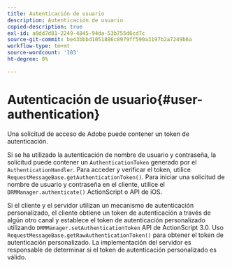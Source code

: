 ```yaml
---
title: Autenticación de usuario
description: Autenticación de usuario
copied-description: true
exl-id: a0dd7d81-2249-4845-94da-53b755d6cd7c
source-git-commit: be43bbbd1051886c8979ff590a3197b2a7249b6a
workflow-type: tm+mt
source-wordcount: '103'
ht-degree: 0%

---
```


# Autenticación de usuario{#user-authentication}

Una solicitud de acceso de Adobe puede contener un token de autenticación.

Si se ha utilizado la autenticación de nombre de usuario y contraseña, la solicitud puede contener un `AuthenticationToken` generado por el `AuthenticationHandler`. Para acceder y verificar el token, utilice `RequestMessageBase.getAuthenticationToken()`. Para iniciar una solicitud de nombre de usuario y contraseña en el cliente, utilice el `DRMManager.authenticate()` ActionScript o API de iOS.

Si el cliente y el servidor utilizan un mecanismo de autenticación personalizado, el cliente obtiene un token de autenticación a través de algún otro canal y establece el token de autenticación personalizado utilizando `DRMManager.setAuthenticationToken` API de ActionScript 3.0. Uso `RequestMessageBase.getRawAuthenticationToken()` para obtener el token de autenticación personalizado. La implementación del servidor es responsable de determinar si el token de autenticación personalizado es válido.

